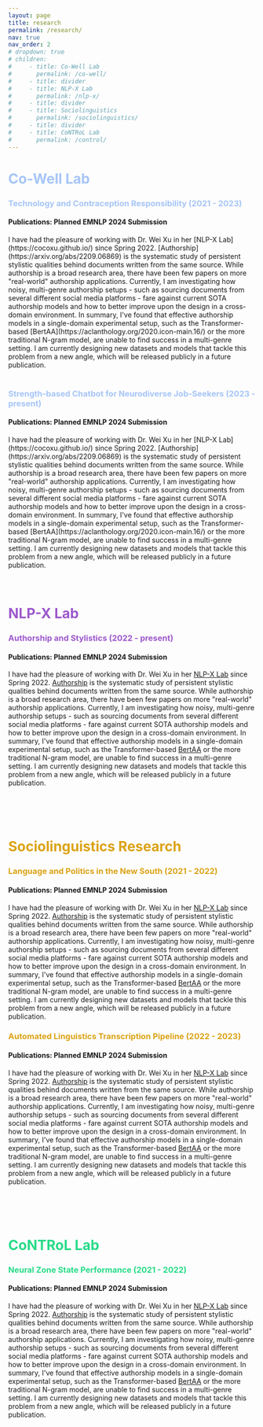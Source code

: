 ```yaml
---
layout: page
title: research
permalink: /research/
nav: true
nav_order: 2
# dropdown: true
# children: 
#     - title: Co-Well Lab
#       permalink: /co-well/
#     - title: divider
#     - title: NLP-X Lab
#       permalink: /nlp-x/
#     - title: divider
#     - title: Sociolinguistics
#       permalink: /sociolinguistics/
#     - title: divider
#     - title: CoNTRoL Lab
#       permalink: /control/
---
```


<h1 style="color: rgb(166, 197, 247);">Co-Well Lab </h1>
<h3 style="color: rgb(166, 197, 247);"> Technology and Contraception Responsibility (2021 - 2023)</h3>
<h4> Publications: Planned EMNLP 2024 Submission</h4>
I have had the pleasure of working with Dr. Wei Xu in her [NLP-X Lab](https://cocoxu.github.io/) since Spring 2022. [Authorship](https://arxiv.org/abs/2209.06869) is the systematic study of persistent stylistic qualities behind documents written from the same source. While authorship is a broad research area, there have been few papers on more "real-world" authorship applications. Currently, I am investigating how noisy, multi-genre authorship setups - such as sourcing documents from several different social media platforms - fare against current SOTA authorship models and how to better improve upon the design in a cross-domain environment. In summary, I've found that effective authorship models in a single-domain experimental setup, such as the Transformer-based [BertAA](https://aclanthology.org/2020.icon-main.16/) or the more traditional N-gram model, are unable to find success in a multi-genre setting. I am currently designing new datasets and models that tackle this problem from a new angle, which will be released publicly in a future publication.
<br/><br/>
<h3 style="color: rgb(166, 197, 247);"> Strength-based Chatbot for Neurodiverse Job-Seekers (2023 - present)</h3>
<h4> Publications: Planned EMNLP 2024 Submission</h4>
I have had the pleasure of working with Dr. Wei Xu in her [NLP-X Lab](https://cocoxu.github.io/) since Spring 2022. [Authorship](https://arxiv.org/abs/2209.06869) is the systematic study of persistent stylistic qualities behind documents written from the same source. While authorship is a broad research area, there have been few papers on more "real-world" authorship applications. Currently, I am investigating how noisy, multi-genre authorship setups - such as sourcing documents from several different social media platforms - fare against current SOTA authorship models and how to better improve upon the design in a cross-domain environment. In summary, I've found that effective authorship models in a single-domain experimental setup, such as the Transformer-based [BertAA](https://aclanthology.org/2020.icon-main.16/) or the more traditional N-gram model, are unable to find success in a multi-genre setting. I am currently designing new datasets and models that tackle this problem from a new angle, which will be released publicly in a future publication.
<br/><br/><br/>
<h1 style="color: rgb(156,88,204);">NLP-X Lab </h1>
<h3 style="color: rgb(156,88,204);"> Authorship and Stylistics (2022 - present)</h3>
<h4> Publications: Planned EMNLP 2024 Submission</h4>


I have had the pleasure of working with Dr. Wei Xu in her [NLP-X Lab](https://cocoxu.github.io/) since Spring 2022. [Authorship](https://arxiv.org/abs/2209.06869) is the systematic study of persistent stylistic qualities behind documents written from the same source. While authorship is a broad research area, there have been few papers on more "real-world" authorship applications. Currently, I am investigating how noisy, multi-genre authorship setups - such as sourcing documents from several different social media platforms - fare against current SOTA authorship models and how to better improve upon the design in a cross-domain environment. In summary, I've found that effective authorship models in a single-domain experimental setup, such as the Transformer-based [BertAA](https://aclanthology.org/2020.icon-main.16/) or the more traditional N-gram model, are unable to find success in a multi-genre setting. I am currently designing new datasets and models that tackle this problem from a new angle, which will be released publicly in a future publication.

<br/><br/><br/>
<h1 style="color: rgb(219,163,22);"> Sociolinguistics Research </h1>
<h3 style="color: rgb(219,163,22);"> Language and Politics in the New South (2021 - 2022)</h3>
<h4> Publications: Planned EMNLP 2024 Submission</h4>

I have had the pleasure of working with Dr. Wei Xu in her [NLP-X Lab](https://cocoxu.github.io/) since Spring 2022. [Authorship](https://arxiv.org/abs/2209.06869) is the systematic study of persistent stylistic qualities behind documents written from the same source. While authorship is a broad research area, there have been few papers on more "real-world" authorship applications. Currently, I am investigating how noisy, multi-genre authorship setups - such as sourcing documents from several different social media platforms - fare against current SOTA authorship models and how to better improve upon the design in a cross-domain environment. In summary, I've found that effective authorship models in a single-domain experimental setup, such as the Transformer-based [BertAA](https://aclanthology.org/2020.icon-main.16/) or the more traditional N-gram model, are unable to find success in a multi-genre setting. I am currently designing new datasets and models that tackle this problem from a new angle, which will be released publicly in a future publication.

<h3 style="color: rgb(219,163,22);"> Automated Linguistics Transcription Pipeline (2022 - 2023)</h3>
<h4> Publications: Planned EMNLP 2024 Submission</h4>

I have had the pleasure of working with Dr. Wei Xu in her [NLP-X Lab](https://cocoxu.github.io/) since Spring 2022. [Authorship](https://arxiv.org/abs/2209.06869) is the systematic study of persistent stylistic qualities behind documents written from the same source. While authorship is a broad research area, there have been few papers on more "real-world" authorship applications. Currently, I am investigating how noisy, multi-genre authorship setups - such as sourcing documents from several different social media platforms - fare against current SOTA authorship models and how to better improve upon the design in a cross-domain environment. In summary, I've found that effective authorship models in a single-domain experimental setup, such as the Transformer-based [BertAA](https://aclanthology.org/2020.icon-main.16/) or the more traditional N-gram model, are unable to find success in a multi-genre setting. I am currently designing new datasets and models that tackle this problem from a new angle, which will be released publicly in a future publication.

<br/><br/><br/>
<h1 style="color: rgb(39,219,135);"> CoNTRoL Lab </h1>
<h3 style="color: rgb(39,219,135);"> Neural Zone State Performance (2021 - 2022)</h3>
<h4> Publications: Planned EMNLP 2024 Submission</h4>


I have had the pleasure of working with Dr. Wei Xu in her [NLP-X Lab](https://cocoxu.github.io/) since Spring 2022. [Authorship](https://arxiv.org/abs/2209.06869) is the systematic study of persistent stylistic qualities behind documents written from the same source. While authorship is a broad research area, there have been few papers on more "real-world" authorship applications. Currently, I am investigating how noisy, multi-genre authorship setups - such as sourcing documents from several different social media platforms - fare against current SOTA authorship models and how to better improve upon the design in a cross-domain environment. In summary, I've found that effective authorship models in a single-domain experimental setup, such as the Transformer-based [BertAA](https://aclanthology.org/2020.icon-main.16/) or the more traditional N-gram model, are unable to find success in a multi-genre setting. I am currently designing new datasets and models that tackle this problem from a new angle, which will be released publicly in a future publication.